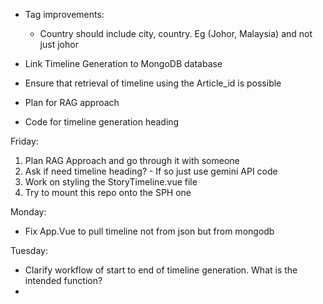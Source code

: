 - Tag improvements:
  - Country should include city, country. Eg (Johor, Malaysia) and not just johor

- Link Timeline Generation to MongoDB database
- Ensure that retrieval of timeline using the Article_id is possible
- Plan for RAG approach
- Code for timeline generation heading



Friday:
1. Plan RAG Approach and go through it with someone
2. Ask if need timeline heading? - If so just use gemini API code
3. Work on styling the StoryTimeline.vue file
4. Try to mount this repo onto the SPH one

Monday:
- Fix App.Vue to pull timeline not from json but from mongodb


Tuesday:
- Clarify workflow of start to end of timeline generation. What is the intended function?
- 